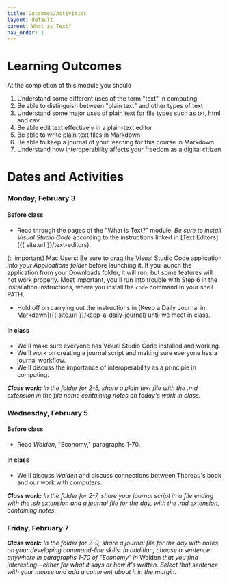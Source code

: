 ```yaml
---
title: Outcomes/Activities
layout: default
parent: What is Text?
nav_order: 1
---
```

# Learning Outcomes

At the completion of this module you should

1. Understand some different uses of the term "text" in computing
2. Be able to distinguish between "plain text" and other types of text
3. Understand some major uses of plain text for file types such as txt, html, and csv
3. Be able edit text effectively in a plain-text editor
4. Be able to write plain text files in Markdown
5. Be able to keep a journal of your learning for this course in Markdown
6. Understand how interoperability affects your freedom as a digital citizen

# Dates and Activities

### Monday, February 3

#### Before class

- Read through the pages of the "What is Text?" module. *Be sure to install Visual Studio Code* according to the instructions linked in [Text Editors]({{ site.url }}/text-editors). 

{: .important}
Mac Users: Be sure to drag the Visual Studio Code application *into your Applications folder* before launching it. If you launch the application from your Downloads folder, it will run, but some features will not work properly. Most important, you'll run into trouble with Step 6 in the installation instructions, where you install the `code` command in your shell PATH.

- Hold off on carrying out the instructions in [Keep a Daily Journal in Markdown]({{ site.url }}/keep-a-daily-journal) until we meet in class.

#### In class

- We'll make sure everyone has Visual Studio Code installed and working.
- We'll work on creating a journal script and making sure everyone has a journal workflow.
- We'll discuss the importance of interoperability as a principle in computing.

***Class work:*** *In the folder for 2-5, share a plain text file with the .md extension in the file name containing notes on today's work in class.*

### Wednesday, February 5

#### Before class

- Read *Walden*, "Economy," paragraphs 1-70.

#### In class

- We'll discuss *Walden* and discuss connections between Thoreau's book and our work with computers.

***Class work:*** *In the folder for 2-7, share your journal script in a file ending with the .sh extension and a journal file for the day, with the .md extension, containing notes.*

### Friday, February 7

***Class work:*** *In the folder for 2-9, share a journal file for the day with notes on your developing command-line skills. In addition, choose a sentence anywhere in paragraphs 1-70 of "Economy" in* Walden *that you find interesting&mdash;either for what it says or how it's written. Select that sentence with your mouse and add a comment about it in the margin.* 